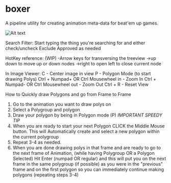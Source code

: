 boxer
=====

A pipeline utility for creating animation meta-data for beat'em up games.

![Alt text](http://forum.rivercityransom.com/uploads/default/_optimized/4af/427/bcba4d351c_663x500.png)

Search Filter:
Start typing the thing you're searching for and either check/uncheck Exclude Approved as needed

HotKey reference: (WIP)
-Arrow keys for transversing the treeview
 ->up down to move up or down nodes
 ->right to open left to close current node

In Image Viewer:
C - Center image in view
P - Polygon Mode (to start drawing Polys)
Ctrl + Numpad+ OR Ctrl Mousewheel in - Zoom In
Ctrl + Numpad- OR Ctrl Mousewheel out - Zoom Out
Ctrl + R - Reset View


How to Quickly draw Polygons and go from Frame to Frame
1. Go to the animation you want to draw polys on
2. Select a Polygroup and polygon
3. Draw your polygon by being in Polygon mode (P)
*IMPORTANT SPEEDY TIP*
4. When you are ready to start your next Polygon CLICK the Middle Mouse button.  This will Automatically create and select a new polygon within the current polygroup
5. Repeat 3-4 as needed. 
6. When you are done drawing polys in that frame and are ready to go to the next frame of Animation, (while having Polygroup OR a Polygon Selected) Hit Enter (numpad OR regular) 
and this will put you on the next frame in the same polygroup (if possible) as you were in the "previous" frame and on the first polygon so you can immediately continue making polygons
(repeating steps 3-4)
